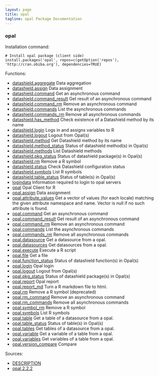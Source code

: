 ```yaml
---
layout: page
title: opal
tagline: opal Package Documentation
---
```



### opal

Installation command:

	# Install opal package (client side)
	install.packages('opal', repos=c(getOption('repos'), 'http://cran.obiba.org'), dependencies=TRUE)

Functions:


* [datashield.aggregate](datashield.aggregate.html) Data aggregation
* [datashield.assign](datashield.assign.html) Data assignment
* [datashield.command](datashield.command.html) Get an asynchronous command
* [datashield.command_result](datashield.command_result.html) Get result of an asynchronous command
* [datashield.command_rm](datashield.command_rm.html) Remove an asynchronous command
* [datashield.commands](datashield.commands.html) List the asynchronous commands
* [datashield.commands_rm](datashield.commands_rm.html) Remove all asynchronous commands
* [datashield.has_method](datashield.has_method.html) Check existence of a Datashield method by its name
* [datashield.login](datashield.login.html) Logs in and assigns variables to R
* [datashield.logout](datashield.logout.html) Logout from Opal(s)
* [datashield.method](datashield.method.html) Get Datashield method by its name
* [datashield.method_status](datashield.method_status.html) Status of datashield method(s) in Opal(s)
* [datashield.methods](datashield.methods.html) List Datashield methods
* [datashield.pkg_status](datashield.pkg_status.html) Status of datashield package(s) in Opal(s)
* [datashield.rm](datashield.rm.html) Remove a R symbol
* [datashield.status](datashield.status.html) Check Datashield configuration status
* [datashield.symbols](datashield.symbols.html) List R symbols
* [datashield.table_status](datashield.table_status.html) Status of table(s) in Opal(s)
* [logindata](logindata.html) Information required to login to opal servers
* [opal](opal.html) Opal Client for R
* [opal.assign](opal.assign.html) Data assignment
* [opal.attribute_values](opal.attribute_values.html) Get a vector of values (for each locale) matching the given attribute namespace and name. Vector is null if no such attribute is found.
* [opal.command](opal.command.html) Get an asynchronous command
* [opal.command_result](opal.command_result.html) Get result of an asynchronous command
* [opal.command_rm](opal.command_rm.html) Remove an asynchronous command
* [opal.commands](opal.commands.html) List the asynchronous commands
* [opal.commands_rm](opal.commands_rm.html) Remove all asynchronous commands
* [opal.datasource](opal.datasource.html) Get a datasource from a opal.
* [opal.datasources](opal.datasources.html) Get datasources from a opal.
* [opal.execute](opal.execute.html) Execute a R script
* [opal.file](opal.file.html) Get a file
* [opal.function_status](opal.function_status.html) Status of datashield function(s) in Opal(s)
* [opal.login](opal.login.html) Opal login
* [opal.logout](opal.logout.html) Logout from Opal(s)
* [opal.pkg_status](opal.pkg_status.html) Status of datashield package(s) in Opal(s)
* [opal.report](opal.report.html) Opal report
* [opal.report_md](opal.report_md.html) Turn a R markdown file to html.
* [opal.rm](opal.rm.html) Remove a R symbol (deprecated)
* [opal.rm_command](opal.rm_command.html) Remove an asynchronous command
* [opal.rm_commands](opal.rm_commands.html) Remove all asynchronous commands
* [opal.symbol_rm](opal.symbol_rm.html) Remove a R symbol
* [opal.symbols](opal.symbols.html) List R symbols
* [opal.table](opal.table.html) Get a table of a datasource from a opal.
* [opal.table_status](opal.table_status.html) Status of table(s) in Opal(s)
* [opal.tables](opal.tables.html) Get tables of a datasource from a opal.
* [opal.variable](opal.variable.html) Get a variable of a table from a opal.
* [opal.variables](opal.variables.html) Get variables of a table from a opal.
* [opal.version_compare](opal.version_compare.html) Compare

Sources:

* [DESCRIPTION](https://raw.github.com/datashield/opal/2.2.2/DESCRIPTION)
* [opal 2.2.2](https://github.com/datashield/opal/tree/2.2.2)

